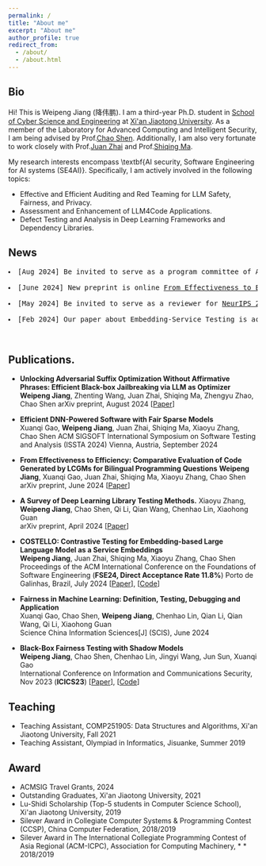 ```yaml
---
permalink: /
title: "About me"
excerpt: "About me"
author_profile: true
redirect_from: 
  - /about/
  - /about.html
---
```


## Bio
Hi! This is Weipeng Jiang (降伟鹏). I am a third-year Ph.D. student in [School of Cyber Science and Engineering](http://cybersec.xjtu.edu.cn/) at [Xi'an Jiaotong University](http://en.xjtu.edu.cn/). As a member of the Laboratory for Advanced Computing and Intelligent Security, I am being advised by Prof.[Chao Shen](https://gr.xjtu.edu.cn/en/web/cshen/home).
Additionally, I am also very fortunate to work closely with Prof.[Juan Zhai](https://people.cs.umass.edu/~juanzhai/?_gl=1*1qkfoiq*_gcl_au*MTIxNDA2NTU2MC4xNzAxNjE3NjUy*_ga*Nzg0NzEzNTg3LjE3MDE2MTc2NTQ.*_ga_21RLS0L7EB*MTcwNzk2MzE0OS4yNS4wLjE3MDc5NjMxNDkuMC4wLjA.) and Prof.[Shiqing Ma](https://people.cs.umass.edu/~shiqingma/). 

My research interests encompass \textbf{AI security, Software Engineering for AI systems (SE4AI)}. Specifically, I am actively involved in the following topics:

* Effective and Efficient Auditing and Red Teaming for LLM Safety, Fairness, and Privacy.
* Assessment and Enhancement of LLM4Code Applications.
* Defect Testing and Analysis in Deep Learning Frameworks and Dependency Libraries.


## News

<div class="highlight">
  <pre>
<li>[Aug 2024] Be invited to serve as a program committee of Artifact Evaluation Track of <a href="https://conf.researchr.org/track/icse-2025/icse-2025-artifact-evaluation">ICSE 2025</a>.</li>
<li>[June 2024] New preprint is online <a href="https://arxiv.org/abs/2406.00602#/">From Effectiveness to Efficiency: Comparative Evaluation of Code Generated by LCGMs for Bilingual Programming Questions</a>.</li>
<li>[May 2024] Be invited to serve as a reviewer for <a href="https://neurips.cc/Conferences/2024/CallForPapers#/">NeurIPS 2024</a>.</li>
<li>[Feb 2024] Our paper about Embedding-Service Testing is accepted by FSE'24.</li>
  </pre>
</div>



## Publications.

* **Unlocking Adversarial Suffix Optimization Without Affirmative Phrases: Efficient Black-box Jailbreaking via LLM as Optimizer**
**Weipeng Jiang**, Zhenting Wang, Juan Zhai, Shiqing Ma, Zhengyu Zhao, Chao Shen
arXiv preprint, August 2024
\[[Paper](http://arxiv.org/abs/2408.11313)\]

* **Efficient DNN-Powered Software with Fair Sparse Models**   
Xuanqi Gao, **Weipeng Jiang**, Juan Zhai, Shiqing Ma, Xiaoyu Zhang, Chao Shen 
ACM SIGSOFT International Symposium on Software Testing and Analysis (ISSTA 2024)
Vienna, Austria, September 2024

* **From Effectiveness to Efficiency: Comparative Evaluation of Code Generated by LCGMs for Bilingual Programming Questions**
**Weipeng Jiang**, Xuanqi Gao, Juan Zhai, Shiqing Ma, Xiaoyu Zhang, Chao Shen
arXiv preprint, June 2024
\[[Paper](https://arxiv.org/abs/2406.00602#/)\]

* **A Survey of Deep Learning Library Testing Methods.**
Xiaoyu Zhang, **Weipeng Jiang**, Chao Shen, Qi Li, Qian Wang, Chenhao Lin, Xiaohong Guan  
arXiv preprint, April 2024
\[[Paper](https://arxiv.org/abs/2404.17871#/)\]


* **COSTELLO: Contrastive Testing for Embedding-based Large Language Model as a Service Embeddings**   
**Weipeng Jiang**, Juan Zhai, Shiqing Ma, Xiaoyu Zhang, Chao Shen    
Proceedings of the ACM International Conference on the Foundations of Software Engineering (**FSE24, Direct Acceptance Rate 11.8%**)
Porto de Galinhas, Brazil, July 2024
\[[Paper](https://dl.acm.org/doi/pdf/10.1145/3643767)\], \[[Code](https://github.com/lenijwp/COSTELLO)\] 


* **Fairness in Machine Learning: Definition, Testing, Debugging and Application**  
Xuanqi Gao, Chao Shen, **Weipeng Jiang**, Chenhao Lin, Qian Li, Qian Wang, Qi Li, Xiaohong Guan  
Science China Information Sciences[J] (SCIS), June 2024

* **Black-Box Fairness Testing with Shadow Models**     
**Weipeng Jiang**, Chao Shen, Chenhao Lin, Jingyi Wang, Jun Sun, Xuanqi Gao   
International Conference on Information and Communications Security, Nov 2023 (**ICICS23**)
\[[Paper](https://link.springer.com/chapter/10.1007/978-981-99-7356-9_28#/)\], \[[Code](https://github.com/lenijwp/Black-box-Discrimination-Finder)\] 




## Teaching

* Teaching Assistant, COMP251905: Data Structures and Algorithms, Xi'an Jiaotong University, Fall 2021
* Teaching Assistant, Olympiad in Informatics, Jisuanke, Summer 2019


## Award
* ACMSIG Travel Grants, 2024
* Outstanding Graduates, Xi'an Jiaotong University, 2021
* Lu-Shidi Scholarship (Top-5 students in Computer Science School), Xi'an Jiaotong University, 2019
* Silever Award in Collegiate Computer Systems & Programming Contest (CCSP), China Computer Federation, 2018/2019
* Silever Award in The International Collegiate Programming Contest of Asia Regional (ACM-ICPC), Association for Computing Machinery, * * 2018/2019